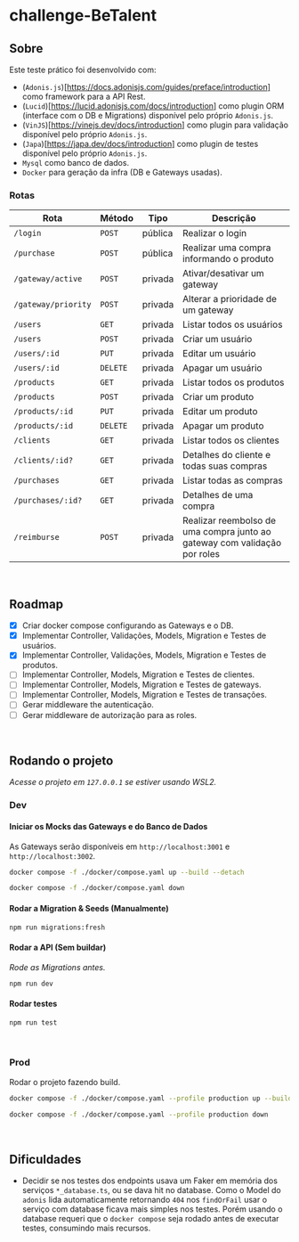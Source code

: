 # challenge-BeTalent

## Sobre

Este teste prático foi desenvolvido com:

- (`Adonis.js`)[https://docs.adonisjs.com/guides/preface/introduction] como framework para a API Rest.
- (`Lucid`)[https://lucid.adonisjs.com/docs/introduction] como plugin ORM (interface com o DB e Migrations) disponível pelo próprio `Adonis.js`.
- (`VinJS`)[https://vinejs.dev/docs/introduction] como plugin para validação disponível pelo próprio `Adonis.js`.
- (`Japa`)[https://japa.dev/docs/introduction] como plugin de testes disponível pelo próprio `Adonis.js`.
- `Mysql` como banco de dados.
- `Docker` para geração da infra (DB e Gateways usadas).

### Rotas

| Rota                | Método   | Tipo    | Descrição                                                                 |
| ------------------- | -------- | ------- | ------------------------------------------------------------------------- |
| `/login`            | `POST`   | pública | Realizar o login                                                          |
| `/purchase`         | `POST`   | pública | Realizar uma compra informando o produto                                  |
| `/gateway/active`   | `POST`   | privada | Ativar/desativar um gateway                                               |
| `/gateway/priority` | `POST`   | privada | Alterar a prioridade de um gateway                                        |
| `/users`            | `GET`    | privada | Listar todos os usuários                                                  |
| `/users`            | `POST`   | privada | Criar um usuário                                                          |
| `/users/:id`        | `PUT`    | privada | Editar um usuário                                                         |
| `/users/:id`        | `DELETE` | privada | Apagar um usuário                                                         |
| `/products`         | `GET`    | privada | Listar todos os produtos                                                  |
| `/products`         | `POST`   | privada | Criar um produto                                                          |
| `/products/:id`     | `PUT`    | privada | Editar um produto                                                         |
| `/products/:id`     | `DELETE` | privada | Apagar um produto                                                         |
| `/clients`          | `GET`    | privada | Listar todos os clientes                                                  |
| `/clients/:id?`     | `GET`    | privada | Detalhes do cliente e todas suas compras                                  |
| `/purchases`        | `GET`    | privada | Listar todas as compras                                                   |
| `/purchases/:id?`   | `GET`    | privada | Detalhes de uma compra                                                    |
| `/reimburse`        | `POST`   | privada | Realizar reembolso de uma compra junto ao gateway com validação por roles |

</br>

## Roadmap

- [x] Criar docker compose configurando as Gateways e o DB.
- [x] Implementar Controller, Validações, Models, Migration e Testes de usuários.
- [x] Implementar Controller, Validações, Models, Migration e Testes de produtos.
- [ ] Implementar Controller, Models, Migration e Testes de clientes.
- [ ] Implementar Controller, Models, Migration e Testes de gateways.
- [ ] Implementar Controller, Models, Migration e Testes de transações.
- [ ] Gerar middleware the autenticação.
- [ ] Gerar middleware de autorização para as roles.

</br>

## Rodando o projeto

_Acesse o projeto em `127.0.0.1` se estiver usando WSL2._

### Dev

#### Iniciar os Mocks das Gateways e do Banco de Dados

As Gateways serão disponíveis em `http://localhost:3001` e `http://localhost:3002`.

```bash
docker compose -f ./docker/compose.yaml up --build --detach
```

```bash
docker compose -f ./docker/compose.yaml down
```

#### Rodar a Migration & Seeds (Manualmente)

```bash
npm run migrations:fresh
```

#### Rodar a API (Sem buildar)

_Rode as Migrations antes._

```bash
npm run dev
```

#### Rodar testes

```bash
npm run test
```

</br>

### Prod

Rodar o projeto fazendo build.

```bash
docker compose -f ./docker/compose.yaml --profile production up --build --detach
```

```bash
docker compose -f ./docker/compose.yaml --profile production down
```

</br>

## Dificuldades

- Decidir se nos testes dos endpoints usava um Faker em memória dos serviços `*_database.ts`, ou se dava hit no database. Como o Model do `adonis` lida automaticamente retornando `404` nos `findOrFail` usar o serviço com database ficava mais simples nos testes. Porém usando o database requeri que o `docker compose` seja rodado antes de executar testes, consumindo mais recursos.
